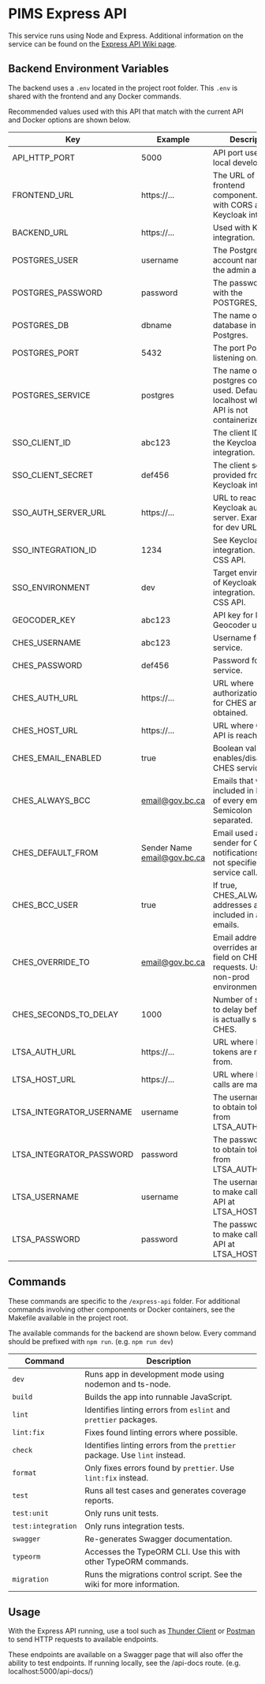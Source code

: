 # PIMS Express API

This service runs using Node and Express. Additional information on the service can be found on the [Express API Wiki page](https://github.com/bcgov/PIMS/wiki/Express-API).

## Backend Environment Variables

The backend uses a `.env` located in the project root folder. This `.env` is shared with the frontend and any Docker commands.

Recommended values used with this API that match with the current API and Docker options are shown below.

| Key                | Example | Description                                        |
| ---                | ---           | ---                                                |
| API_HTTP_PORT      | 5000          | API port used during local development.            |
| FRONTEND_URL       | https://...     | The URL of the frontend component. Used with CORS and Keycloak integration. |
|BACKEND_URL| https://... |Used with Keycloak integration.|
|POSTGRES_USER|username|The Postgres user account name. Not the admin account.|
|POSTGRES_PASSWORD|password|The password used with the POSTGRES_USER.|
|POSTGRES_DB|dbname|The name of the database in Postgres.|
|POSTGRES_PORT|5432|The port Postgres is listening on.|
|POSTGRES_SERVICE|postgres|The name of the postgres container if used. Defaults to localhost when the API is not containerized.|
|SSO_CLIENT_ID|abc123|The client ID from the Keycloak integration.|
|SSO_CLIENT_SECRET|def456|The client secret provided from the Keycloak integration.|
|SSO_AUTH_SERVER_URL|https://...|URL to reach Keycloak auth server. Example is for dev URL.|
|SSO_INTEGRATION_ID|1234|See Keycloak integration. Used for CSS API.|
|SSO_ENVIRONMENT|dev|Target environment of Keycloak integration. Used for CSS API.|
|GEOCODER_KEY|abc123|API key for BC Geocoder use.|
|CHES_USERNAME|abc123|Username for CHES service.|
|CHES_PASSWORD|def456|Password for CHES service.|
|CHES_AUTH_URL|https://...|URL where authorization tokens for CHES are obtained.|
|CHES_HOST_URL|https://...|URL where CHES API is reached.|
|CHES_EMAIL_ENABLED|true|Boolean value that enables/disables CHES service calls.|
|CHES_ALWAYS_BCC|<email@gov.bc.ca>|Emails that will be included in BCC field of every email. Semicolon separated.|
|CHES_DEFAULT_FROM|Sender Name <email@gov.bc.ca>|Email used as the sender for CHES notifications when not specified in service call.|
|CHES_BCC_USER|true|If true, CHES_ALWAYS_BCC addresses are included in all emails. |
|CHES_OVERRIDE_TO|<email@gov.bc.ca>|Email address that overrides any *To* field on CHES requests. Used for non-prod environments.|
|CHES_SECONDS_TO_DELAY|1000|Number of seconds to delay before email is actually sent via CHES.|
|LTSA_AUTH_URL|https://...|URL where LTSA tokens are retrieved from.|
|LTSA_HOST_URL|https://...|URL where LTSA API calls are made to.|
|LTSA_INTEGRATOR_USERNAME|username|The username used to obtain tokens from LTSA_AUTH_URL.|
|LTSA_INTEGRATOR_PASSWORD|password|The password used to obtain tokens from LTSA_AUTH_URL.|
|LTSA_USERNAME|username|The username used to make calls to the API at LTSA_HOST_URL.|
|LTSA_PASSWORD|password|The password used to make calls to the API at LTSA_HOST_URL.|

## Commands

These commands are specific to the `/express-api` folder. For additional commands involving other components or Docker containers, see the Makefile available in the project root.

The available commands for the backend are shown below.
Every command should be prefixed with `npm run`. (e.g. `npm run dev`)

| Command                    | Description                                                              |
| -------------------------- | ------------------------------------------------------------------------ |
| `dev`              | Runs app in development mode using nodemon and ts-node.                                            |
| `build`            | Builds the app into runnable JavaScript.                                               |
|`lint`|Identifies linting errors from `eslint` and `prettier` packages.|
|`lint:fix`|Fixes found linting errors where possible.|
|`check`|Identifies linting errors from the `prettier` package. Use `lint` instead.|
|`format`|Only fixes errors found by `prettier`. Use `lint:fix` instead.|
|`test`|Runs all test cases and generates coverage reports.|
|`test:unit`|Only runs unit tests.|
|`test:integration`|Only runs integration tests.|
|`swagger`|Re-generates Swagger documentation.|
|`typeorm`|Accesses the TypeORM CLI. Use this with other TypeORM commands.|
|`migration`|Runs the migrations control script. See the wiki for more information.|

## Usage

With the Express API running, use a tool such as [Thunder Client](https://www.thunderclient.com/) or [Postman](https://www.postman.com/) to send HTTP requests to available endpoints.

These endpoints are available on a Swagger page that will also offer the ability to test endpoints. If running locally, see the /api-docs route. (e.g. localhost:5000/api-docs/)
